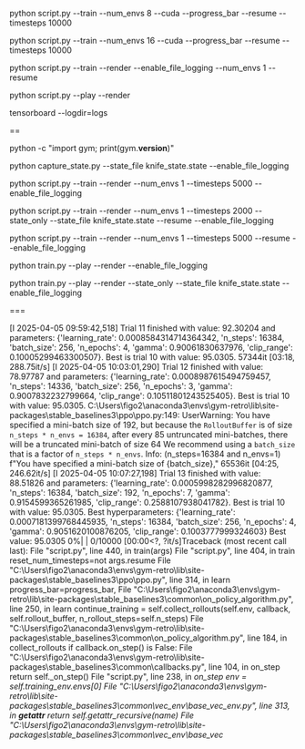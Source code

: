 python script.py --train --num_envs 8 --cuda --progress_bar --resume --timesteps 10000


python script.py --train --num_envs 16 --cuda --progress_bar --resume --timesteps 10000


python script.py --train --render --enable_file_logging --num_envs 1 --resume





python script.py --play --render



tensorboard --logdir=logs





==



python -c "import gym; print(gym.__version__)"




python capture_state.py --state_file knife_state.state --enable_file_logging











python script.py --train --render --num_envs 1 --timesteps 5000 --enable_file_logging




python script.py --train --render --num_envs 1 --timesteps 2000 --state_only --state_file knife_state.state --resume --enable_file_logging


python script.py --train --render --num_envs 1 --timesteps 5000 --resume --enable_file_logging


python train.py --play --render --enable_file_logging


python train.py --play --render --state_only --state_file knife_state.state --enable_file_logging



===


[I 2025-04-05 09:59:42,518] Trial 11 finished with value: 92.30204 and parameters: {'learning_rate': 0.0008584314714364342, 'n_steps': 16384, 'batch_size': 256, 'n_epochs': 4, 'gamma': 0.90061830637976, 'clip_range': 0.10005299463300507}. Best is trial 10 with value: 95.0305.
57344it [03:18, 288.75it/s]
[I 2025-04-05 10:03:01,290] Trial 12 finished with value: 78.97787 and parameters: {'learning_rate': 0.0008987615494759457, 'n_steps': 14336, 'batch_size': 256, 'n_epochs': 3, 'gamma': 0.9007832232799664, 'clip_range': 0.10511801243525405}. Best is trial 10 with value: 95.0305.
C:\Users\figo2\anaconda3\envs\gym-retro\lib\site-packages\stable_baselines3\ppo\ppo.py:149: UserWarning: You have specified a mini-batch size of 192, but because the `RolloutBuffer` is of size `n_steps * n_envs = 16384`, after every 85 untruncated mini-batches, there will be a truncated mini-batch of size 64
We recommend using a `batch_size` that is a factor of `n_steps * n_envs`.
Info: (n_steps=16384 and n_envs=1)
  f"You have specified a mini-batch size of {batch_size},"
65536it [04:25, 246.62it/s]
[I 2025-04-05 10:07:27,198] Trial 13 finished with value: 88.51826 and parameters: {'learning_rate': 0.0005998282996820877, 'n_steps': 16384, 'batch_size': 192, 'n_epochs': 7, 'gamma': 0.9154599365261985, 'clip_range': 0.2588107938041782}. Best is trial 10 with value: 95.0305.
Best hyperparameters: {'learning_rate': 0.0007181399768445935, 'n_steps': 16384, 'batch_size': 256, 'n_epochs': 4, 'gamma': 0.9051620100876205, 'clip_range': 0.1003777999324603}
Best value: 95.0305
  0%|                                                                                                                       | 0/10000 [00:00<?, ?it/s]Traceback (most recent call last):
  File "script.py", line 440, in <module>
    train(args)
  File "script.py", line 404, in train
    reset_num_timesteps=not args.resume
  File "C:\Users\figo2\anaconda3\envs\gym-retro\lib\site-packages\stable_baselines3\ppo\ppo.py", line 314, in learn
    progress_bar=progress_bar,
  File "C:\Users\figo2\anaconda3\envs\gym-retro\lib\site-packages\stable_baselines3\common\on_policy_algorithm.py", line 250, in learn
    continue_training = self.collect_rollouts(self.env, callback, self.rollout_buffer, n_rollout_steps=self.n_steps)
  File "C:\Users\figo2\anaconda3\envs\gym-retro\lib\site-packages\stable_baselines3\common\on_policy_algorithm.py", line 184, in collect_rollouts
    if callback.on_step() is False:
  File "C:\Users\figo2\anaconda3\envs\gym-retro\lib\site-packages\stable_baselines3\common\callbacks.py", line 104, in on_step
    return self._on_step()
  File "script.py", line 238, in _on_step
    env = self.training_env.envs[0]
  File "C:\Users\figo2\anaconda3\envs\gym-retro\lib\site-packages\stable_baselines3\common\vec_env\base_vec_env.py", line 313, in __getattr__
    return self.getattr_recursive(name)
  File "C:\Users\figo2\anaconda3\envs\gym-retro\lib\site-packages\stable_baselines3\common\vec_env\base_vec_